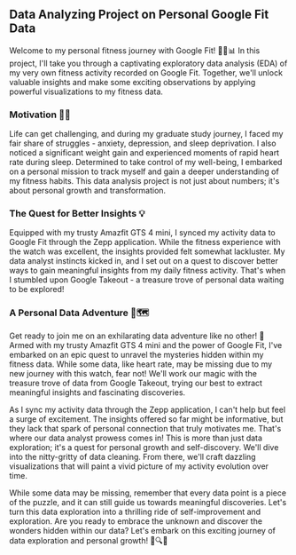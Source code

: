 ## Data Analyzing Project on Personal Google Fit Data

Welcome to my personal fitness journey with Google Fit! 🏃‍♀️📊 In this project, I'll take you through a captivating exploratory data analysis (EDA) of my very own fitness activity recorded on Google Fit. Together, we'll unlock valuable insights and make some exciting observations by applying powerful visualizations to my fitness data.

### Motivation 💪🚀

Life can get challenging, and during my graduate study journey, I faced my fair share of struggles - anxiety, depression, and sleep deprivation. I also noticed a significant weight gain and experienced moments of rapid heart rate during sleep. Determined to take control of my well-being, I embarked on a personal mission to track myself and gain a deeper understanding of my fitness habits. This data analysis project is not just about numbers; it's about personal growth and transformation.

### The Quest for Better Insights 💡

Equipped with my trusty Amazfit GTS 4 mini, I synced my activity data to Google Fit through the Zepp application. While the fitness experience with the watch was excellent, the insights provided felt somewhat lackluster. My data analyst instincts kicked in, and I set out on a quest to discover better ways to gain meaningful insights from my daily fitness activity. That's when I stumbled upon Google Takeout - a treasure trove of personal data waiting to be explored!

### A Personal Data Adventure 🚀🗺️

Get ready to join me on an exhilarating data adventure like no other! 🌟 Armed with my trusty Amazfit GTS 4 mini and the power of Google Fit, I've embarked on an epic quest to unravel the mysteries hidden within my fitness data. While some data, like heart rate, may be missing due to my new journey with this watch, fear not! We'll work our magic with the treasure trove of data from Google Takeout, trying our best to extract meaningful insights and fascinating discoveries.

As I sync my activity data through the Zepp application, I can't help but feel a surge of excitement. The insights offered so far might be informative, but they lack that spark of personal connection that truly motivates me. That's where our data analyst prowess comes in! This is more than just data exploration; it's a quest for personal growth and self-discovery. We'll dive into the nitty-gritty of data cleaning. From there, we'll craft dazzling visualizations that will paint a vivid picture of my activity evolution over time.

While some data may be missing, remember that every data point is a piece of the puzzle, and it can still guide us towards meaningful discoveries. Let's turn this data exploration into a thrilling ride of self-improvement and exploration. Are you ready to embrace the unknown and discover the wonders hidden within our data? Let's embark on this exciting journey of data exploration and personal growth! 🚀🔍💪